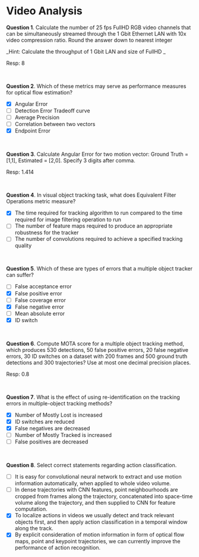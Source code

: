 # Video Analysis

**Question 1**. Calculate the number of 25 fps FullHD RGB video channels that can be simultaneously streamed through the 1 Gbit Ethernet LAN with 10x video compression ratio. Round the answer down to nearest integer

_Hint: Calculate the throughput of 1 Gbit LAN and size of FullHD _

Resp: 8

<br>

**Question 2**. Which of these metrics may serve as performance measures for optical flow estimation?

- [x] Angular Error
- [ ] Detection Error Tradeoff curve
- [ ] Average Precision
- [ ] Correlation between two vectors
- [x] Endpoint Error

<br>

**Question 3**. Сalculate Angular Error for two motion vector: Ground Truth = [1,1], Estimated = [2,0]. Specify 3 digits after comma.

Resp: 1.414

<br>

**Question 4**. In visual object tracking task, what does Equivalent Filter Operations metric measure?

- [x] The time required for tracking algorithm to run compared to the time required for image filtering operation to run
- [ ] The number of feature maps required to produce an appropriate robustness for the tracker
- [ ] The number of convolutions required to achieve a specified tracking quality

<br>

**Question 5**. Which of these are types of errors that a multiple object tracker can suffer?

- [ ] False acceptance error
- [x] False positive error
- [ ] False coverage error
- [x] False negative error
- [ ] Mean absolute error
- [x] ID switch

<br>

**Question 6**. Compute MOTA score for a multiple object tracking method, which produces 530 detections, 50 false positive errors, 20 false negative errors, 30 ID switches on a dataset with 200 frames and 500 ground truth detections and 300 trajectories? Use at most one decimal precision places.

Resp: 0.8

<br>

**Question 7**. What is the effect of using re-identification on the tracking errors in multiple-object tracking methods?

- [x] Number of Mostly Lost is increased
- [x] ID switches are reduced
- [x] False negatives are decreased
- [ ] Number of Mostly Tracked is increased
- [ ] False positives are decreased

<br>

**Question 8**. Select correct statements regarding action classification.

- [ ] It is easy for convolutional neural network to extract and use motion information automatically, when applied to whole video volume.
- [ ] In dense trajectories with CNN features, point neighbourhoods are cropped from frames along the trajectory, concatenated into space-time volume along the trajectory, and then supplied to CNN for feature computation.
- [x] To localize actions in videos we usually detect and track relevant objects first, and then apply action classification in a temporal window along the track.
- [x] By explicit consideration of motion information in form of optical flow maps, point and keypoint trajectories, we can currently improve the performance of action recognition.
